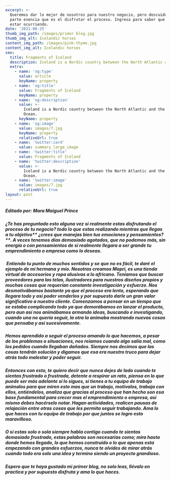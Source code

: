 ```yaml
---
excerpt: >-
  Queremos dar lo mejor de nosotros para nuestro negocio, pero descuidamos la
  parte esencia que es el disfrutar el proceso. Ingresa para saber que puede
  estar ocurriendo.
date: '2021-06-25'
thumb_img_path: /images/primer blog.jpg
thumb_img_alt: Icelandic horses
content_img_path: /images/pink-thyme.jpg
content_img_alt: Icelandic horses
seo:
  title: Fragments of Iceland
  description: Iceland is a Nordic country between the North Atlantic and the Arctic Ocean.
  extra:
    - name: 'og:type'
      value: article
      keyName: property
    - name: 'og:title'
      value: Fragments of Iceland
      keyName: property
    - name: 'og:description'
      value: >-
        Iceland is a Nordic country between the North Atlantic and the Arctic
        Ocean.
      keyName: property
    - name: 'og:image'
      value: images/7.jpg
      keyName: property
      relativeUrl: true
    - name: 'twitter:card'
      value: summary_large_image
    - name: 'twitter:title'
      value: Fragments of Iceland
    - name: 'twitter:description'
      value: >-
        Iceland is a Nordic country between the North Atlantic and the Arctic
        Ocean.
    - name: 'twitter:image'
      value: images/7.jpg
      relativeUrl: true
layout: post
---
```

##### Editado por: Mara Maiguel Prince

##### **¿Te has preguntado esto alguna vez si realmente estas disfrutando el proceso de tu negocio?** todo lo que estas realizando mientras que llegas a tu objetivo** ¿crees que manejas bien  tus emociones y pensamientos?**. A veces tenemos días demasiado agotados, que no podemos más, sin energía o con pensamientos de si realmente llegara a ser grande tu emprendimiento o empresa como lo deseas.

#####  Entiendo tu punto de muchos sentidos y se que no es fácil, te daré el ejemplo de mi hermana y mío. Nosotras creamos Mapri, es una tienda virtual de accesorios y ropa alusivas a lo africano. Teníamos que buscar proveedores para las telas, ilustradores para nuestros diseños propios y muchas cosas que requerían constante investigación y esfuerzo. Nos desmotivábamos bastante ya que el proceso era  lento, esperando que llegara todo y así poder venderlos y por supuesto darle un gran valor significativo a nuestro cliente. Comenzamos a pensar en un tiempo que se estaba complicando todo ya que demorábamos en lanzar el producto, pero aun así nos animábamos armando ideas, buscando e investigando, cuando una no quería seguir, la otra la animaba mostrando nuevas cosas que pensaba y así sucesivamente. 

##### Hemos aprendido a seguir el proceso amando lo que hacemos, a pesar de los problemas o situaciones, nos reíamos cuando algo salía mal, como los pedidos cuando llegaban dañados. Siempre nos decimos que las cosas tendrán solución y digamos que esa era nuestro truco para dejar atrás todo malestar y poder seguir. 

##### Entonces con esto, te quiero decir que nunca dejes de lado cuando te sientas frustrado o frustrada, detente a respirar un rato, piensa en lo que puede ser más adelante si lo sigues, si tienes a tu equipo de trabajo anímalos para que miren esto mas que un trabajo, motívalos, trabaja con ellos, entiéndelos, analiza que gracias al proceso que han hecho son esa base fundamental para crecer mas el emprendimiento o empresa, así mismo debes hacérselo notar. Hagan actividades, realicen pausas de relajación entre otras cosas que les permita seguir trabajando. Ama lo que haces con tu equipo de trabajo por que juntos se logro esto maravilloso. 

##### O si estas solo o sola siempre habla contigo cuando te sientas demasiado frustrado, estas palabras son necesarias como; mira hasta donde hemos llegado, lo que hemos construido o lo que apenas esta empezando con grandes esfuerzos, nunca te olvides de mirar atrás cuando todo era solo una idea y termino siendo un proyecto grandioso.

##### **Espero que te haya gustado mi primer blog, no solo leas, llévalo en practica y por supuesto disfruta y ama lo que haces.**
